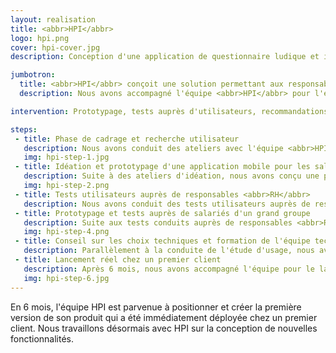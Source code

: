 ```yaml
---
layout: realisation
title: <abbr>HPI</abbr>
logo: hpi.png
cover: hpi-cover.jpg
description: Conception d'une application de questionnaire ludique et interactif pour effectuer un baromètre social auprès des salariés de grands groupes.

jumbotron:
  title: <abbr>HPI</abbr> conçoit une solution permettant aux responsables <abbr>RH</abbr> de grandes entreprises d'évaluer la satisfaction interne grâce à des questionnaires interactifs.
  description: Nous avons accompagné l'équipe <abbr>HPI</abbr> pour l'étude des besoins auprès d'utilisateurs, le maquettage d'interface, la conduite de tests, les recommandations de solutions techniques et du développement, des premières idées juqu'au lancement de la plate-forme en production.

intervention: Prototypage, tests auprès d'utilisateurs, recommandations techniques

steps:
 - title: Phase de cadrage et recherche utilisateur
   description: Nous avons conduit des ateliers avec l'équipe <abbr>HPI</abbr> et mené des entretiens auprès d'équipes <abbr>RH</abbr> de grands groupes afin de clarifier l'offre de valeur apportée par <abbr>HPI</abbr> et de déterminer le positionnement de la première version.
   img: hpi-step-1.jpg
 - title: Idéation et prototypage d'une application mobile pour les salariés
   description: Suite à des ateliers d'idéation, nous avons conçu une première version de l'application mobile destinée aux employés.
   img: hpi-step-2.png
 - title: Tests utilisateurs auprès de responsables <abbr>RH</abbr>
   description: Nous avons conduit des tests utilisateurs auprès de responsables <abbr>RH</abbr> d'un groupe partenaire de <abbr>HPI</abbr>. Nous avons déterminé des évolutions à intégrer aux interfaces.
 - title: Prototypage et tests auprès de salariés d'un grand groupe
   description: Suite aux tests conduits auprès de responsables <abbr>RH</abbr>, nous avons affiné les fonctionnalités et l'ergonomie de l'application, puis conduit des tests d'adoption auprès de salariés d'un grand groupe partenaire de <abbr>HPI</abbr>. Ces tests nous ont permis d'identifier de nombreux points d'amélioration.
   img: hpi-step-4.png
 - title: Conseil sur les choix techniques et formation de l'équipe technique
   description: Parallèlement à la conduite de l'étude d'usage, nous avons conseillé l'équipe sur les technologies à employer et l'architecture à mettre en place. Nous avons contribué à sa mise en œuvre et à la formation de l'équipe technique sur des besoins spécifiques.
 - title: Lancement réel chez un premier client
   description: Après 6 mois, nous avons accompagné l'équipe pour le lancement d'une phase de test en situation réelle auprès d'un premier client. Nous avons étudié les retours utilisateurs afin d'affiner la solution suite à ce test.
   img: hpi-step-6.jpg
---
```


En 6 mois, l'équipe <abbr>HPI</abbr> est parvenue à positionner et créer la première version de son produit qui a été immédiatement déployée chez un premier client. Nous travaillons désormais avec <abbr>HPI</abbr> sur la conception de nouvelles fonctionnalités.